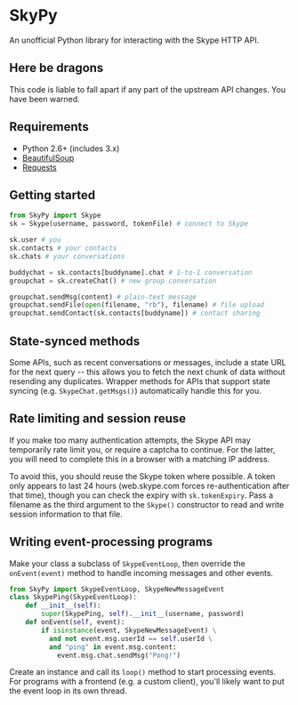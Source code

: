 # SkyPy

An unofficial Python library for interacting with the Skype HTTP API.

## Here be dragons

This code is liable to fall apart if any part of the upstream API changes.  You have been warned.

## Requirements

* Python 2.6+ (includes 3.x)
* [BeautifulSoup](http://www.crummy.com/software/BeautifulSoup/)
* [Requests](http://www.python-requests.org/en/latest/)

## Getting started

```python
from SkyPy import Skype
sk = Skype(username, password, tokenFile) # connect to Skype

sk.user # you
sk.contacts # your contacts
sk.chats # your conversations

buddychat = sk.contacts[buddyname].chat # 1-to-1 conversation
groupchat = sk.createChat() # new group conversation

groupchat.sendMsg(content) # plain-text message
groupchat.sendFile(open(filename, "rb"), filename) # file upload
groupchat.sendContact(sk.contacts[buddyname]) # contact sharing
```

## State-synced methods

Some APIs, such as recent conversations or messages, include a state URL for the next query -- this allows you to fetch the next chunk of data without resending any duplicates.  Wrapper methods for APIs that support state syncing (e.g. `SkypeChat.getMsgs()`) automatically handle this for you.

## Rate limiting and session reuse

If you make too many authentication attempts, the Skype API may temporarily rate limit you, or require a captcha to continue.  For the latter, you will need to complete this in a browser with a matching IP address.

To avoid this, you should reuse the Skype token where possible.  A token only appears to last 24 hours (web.skype.com forces re-authentication after that time), though you can check the expiry with `sk.tokenExpiry`.  Pass a filename as the third argument to the `Skype()` constructor to read and write session information to that file.

## Writing event-processing programs

Make your class a subclass of `SkypeEventLoop`, then override the `onEvent(event)` method to handle incoming messages and other events.

```python
from SkyPy import SkypeEventLoop, SkypeNewMessageEvent
class SkypePing(SkypeEventLoop):
    def __init__(self):
        super(SkypePing, self).__init__(username, password)
    def onEvent(self, event):
        if isinstance(event, SkypeNewMessageEvent) \
          and not event.msg.userId == self.userId \
          and "ping" in event.msg.content:
            event.msg.chat.sendMsg("Pong!")
```

Create an instance and call its `loop()` method to start processing events.  For programs with a frontend (e.g. a custom client), you'll likely want to put the event loop in its own thread.
